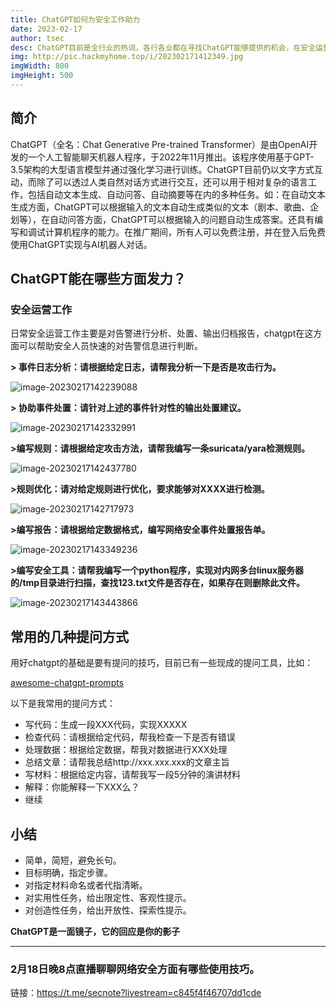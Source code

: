 ```yaml
---
title: ChatGPT如何为安全工作助力
date: 2023-02-17
author: tsec
desc: ChatGPT目前是全行业的热词，各行各业都在寻找ChatGPT能够提供的机会，在安全运营方面有哪些工作能够通过使用chatGPT更高效的完成？
img: http://pic.hackmyhome.top/i/202302171412349.jpg
imgWidth: 800
imgHeight: 500
---
```




## 简介

ChatGPT（全名：Chat Generative Pre-trained Transformer）是由OpenAI开发的一个人工智能聊天机器人程序，于2022年11月推出。该程序使用基于GPT-3.5架构的大型语言模型并通过强化学习进行训练。ChatGPT目前仍以文字方式互动，而除了可以透过人类自然对话方式进行交互，还可以用于相对复杂的语言工作，包括自动文本生成、自动问答、自动摘要等在内的多种任务。如：在自动文本生成方面，ChatGPT可以根据输入的文本自动生成类似的文本（剧本、歌曲、企划等），在自动问答方面，ChatGPT可以根据输入的问题自动生成答案。还具有编写和调试计算机程序的能力。在推广期间，所有人可以免费注册，并在登入后免费使用ChatGPT实现与AI机器人对话。

## ChatGPT能在哪些方面发力？

### 安全运营工作

日常安全运营工作主要是对告警进行分析、处置、输出归档报告，chatgpt在这方面可以帮助安全人员快速的对告警信息进行判断。

**> 事件日志分析：请根据给定日志，请帮我分析一下是否是攻击行为。**

<img src="http://pic.hackmyhome.top/i/202302171422055.png" alt="image-20230217142239088"  />

**> 协助事件处置：请针对上述的事件针对性的输出处置建议。**

![image-20230217142332991](http://pic.hackmyhome.top/i/202302171423551.png)

**>编写规则：请根据给定攻击方法，请帮我编写一条suricata/yara检测规则。**

![image-20230217142437780](http://pic.hackmyhome.top/i/202302171424439.png)

**>规则优化：请对给定规则进行优化，要求能够对XXXX进行检测。**

> 

![image-20230217142717973](http://pic.hackmyhome.top/i/202302171427722.png)

**>编写报告：请根据给定数据格式，编写网络安全事件处置报告单。**

![image-20230217143349236](http://pic.hackmyhome.top/i/202302171433203.png)



**>编写安全工具：请帮我编写一个python程序，实现对内网多台linux服务器的/tmp目录进行扫描，查找123.txt文件是否存在，如果存在则删除此文件。**

![image-20230217143443866](http://pic.hackmyhome.top/i/202302171434404.png)

## 常用的几种提问方式

用好chatgpt的基础是要有提问的技巧，目前已有一些现成的提问工具，比如：

[awesome-chatgpt-prompts](https://github.com/f/awesome-chatgpt-prompts)

以下是我常用的提问方式：

- 写代码：生成一段XXX代码，实现XXXXX
- 检查代码：请根据给定代码，帮我检查一下是否有错误
- 处理数据：根据给定数据，帮我对数据进行XXX处理
- 总结文章：请帮我总结http://xxx.xxx.xxx的文章主旨
- 写材料：根据给定内容，请帮我写一段5分钟的演讲材料
- 解释：你能解释一下XXX么？
- 继续

## 小结

- 简单，简短，避免长句。
- 目标明确，指定步骤。
- 对指定材料命名或者代指清晰。
- 对实用性任务，给出限定性、客观性提示。
- 对创造性任务，给出开放性、探索性提示。



**ChatGPT是一面镜子，它的回应是你的影子**

---

### 2月18日晚8点直播聊聊网络安全方面有哪些使用技巧。

链接：https://t.me/secnote?livestream=c845f4f46707dd1cde
